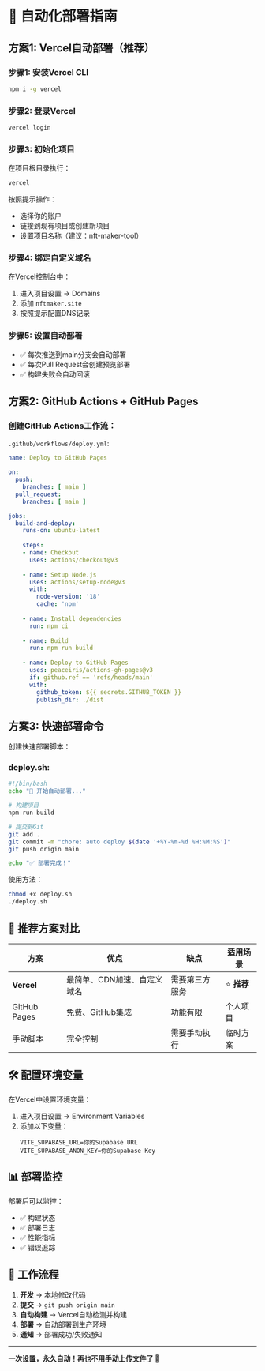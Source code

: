# 🚀 自动化部署指南

## 方案1: Vercel自动部署（推荐）

### 步骤1: 安装Vercel CLI
```bash
npm i -g vercel
```

### 步骤2: 登录Vercel
```bash
vercel login
```

### 步骤3: 初始化项目
在项目根目录执行：
```bash
vercel
```
按照提示操作：
- 选择你的账户
- 链接到现有项目或创建新项目
- 设置项目名称（建议：nft-maker-tool）

### 步骤4: 绑定自定义域名
在Vercel控制台中：
1. 进入项目设置 → Domains
2. 添加 `nftmaker.site`
3. 按照提示配置DNS记录

### 步骤5: 设置自动部署
- ✅ 每次推送到main分支会自动部署
- ✅ 每次Pull Request会创建预览部署
- ✅ 构建失败会自动回滚

## 方案2: GitHub Actions + GitHub Pages

### 创建GitHub Actions工作流：

`.github/workflows/deploy.yml`:
```yaml
name: Deploy to GitHub Pages

on:
  push:
    branches: [ main ]
  pull_request:
    branches: [ main ]

jobs:
  build-and-deploy:
    runs-on: ubuntu-latest
    
    steps:
    - name: Checkout
      uses: actions/checkout@v3
      
    - name: Setup Node.js
      uses: actions/setup-node@v3
      with:
        node-version: '18'
        cache: 'npm'
        
    - name: Install dependencies
      run: npm ci
      
    - name: Build
      run: npm run build
      
    - name: Deploy to GitHub Pages
      uses: peaceiris/actions-gh-pages@v3
      if: github.ref == 'refs/heads/main'
      with:
        github_token: ${{ secrets.GITHUB_TOKEN }}
        publish_dir: ./dist
```

## 方案3: 快速部署命令

创建快速部署脚本：

### deploy.sh:
```bash
#!/bin/bash
echo "🚀 开始自动部署..."

# 构建项目
npm run build

# 提交到Git
git add .
git commit -m "chore: auto deploy $(date '+%Y-%m-%d %H:%M:%S')"
git push origin main

echo "✅ 部署完成！"
```

使用方法：
```bash
chmod +x deploy.sh
./deploy.sh
```

## 🎯 推荐方案对比

| 方案 | 优点 | 缺点 | 适用场景 |
|------|------|------|----------|
| **Vercel** | 最简单、CDN加速、自定义域名 | 需要第三方服务 | ⭐ **推荐** |
| GitHub Pages | 免费、GitHub集成 | 功能有限 | 个人项目 |
| 手动脚本 | 完全控制 | 需要手动执行 | 临时方案 |

## 🛠 配置环境变量

在Vercel中设置环境变量：
1. 进入项目设置 → Environment Variables
2. 添加以下变量：
   ```
   VITE_SUPABASE_URL=你的Supabase URL
   VITE_SUPABASE_ANON_KEY=你的Supabase Key
   ```

## 📊 部署监控

部署后可以监控：
- ✅ 构建状态
- ✅ 部署日志  
- ✅ 性能指标
- ✅ 错误追踪

## 🔄 工作流程

1. **开发** → 本地修改代码
2. **提交** → `git push origin main`
3. **自动构建** → Vercel自动检测并构建
4. **部署** → 自动部署到生产环境
5. **通知** → 部署成功/失败通知

---

**一次设置，永久自动！再也不用手动上传文件了 🎉** 